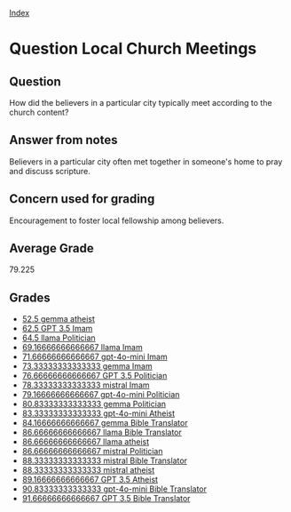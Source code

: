 
[Index](../../index.md)
# Question Local Church Meetings
## Question
How did the believers in a particular city typically meet according to the church content?

## Answer from notes
Believers in a particular city often met together in someone's home to pray and discuss scripture.

## Concern used for grading
Encouragement to foster local fellowship among believers.

## Average Grade
79.225

## Grades
 * [52.5 gemma atheist](../answers/gemma_atheist/Local_Church_Meetings.md)
 * [62.5 GPT 3.5 Imam](../answers/GPT_3.5_Imam/Local_Church_Meetings.md)
 * [64.5 llama Politician](../answers/llama_Politician/Local_Church_Meetings.md)
 * [69.16666666666667 llama Imam](../answers/llama_Imam/Local_Church_Meetings.md)
 * [71.66666666666667 gpt-4o-mini Imam](../answers/gpt-4o-mini_Imam/Local_Church_Meetings.md)
 * [73.33333333333333 gemma Imam](../answers/gemma_Imam/Local_Church_Meetings.md)
 * [76.66666666666667 GPT 3.5 Politician](../answers/GPT_3.5_Politician/Local_Church_Meetings.md)
 * [78.33333333333333 mistral Imam](../answers/mistral_Imam/Local_Church_Meetings.md)
 * [79.16666666666667 gpt-4o-mini Politician](../answers/gpt-4o-mini_Politician/Local_Church_Meetings.md)
 * [80.83333333333333 gemma Politician](../answers/gemma_Politician/Local_Church_Meetings.md)
 * [83.33333333333333 gpt-4o-mini Atheist](../answers/gpt-4o-mini_Atheist/Local_Church_Meetings.md)
 * [84.16666666666667 gemma Bible Translator](../answers/gemma_Bible_Translator/Local_Church_Meetings.md)
 * [86.66666666666667 llama Bible Translator](../answers/llama_Bible_Translator/Local_Church_Meetings.md)
 * [86.66666666666667 llama atheist](../answers/llama_atheist/Local_Church_Meetings.md)
 * [86.66666666666667 mistral Politician](../answers/mistral_Politician/Local_Church_Meetings.md)
 * [88.33333333333333 mistral Bible Translator](../answers/mistral_Bible_Translator/Local_Church_Meetings.md)
 * [88.33333333333333 mistral atheist](../answers/mistral_atheist/Local_Church_Meetings.md)
 * [89.16666666666667 GPT 3.5 Atheist](../answers/GPT_3.5_Atheist/Local_Church_Meetings.md)
 * [90.83333333333333 gpt-4o-mini Bible Translator](../answers/gpt-4o-mini_Bible_Translator/Local_Church_Meetings.md)
 * [91.66666666666667 GPT 3.5 Bible Translator](../answers/GPT_3.5_Bible_Translator/Local_Church_Meetings.md)
